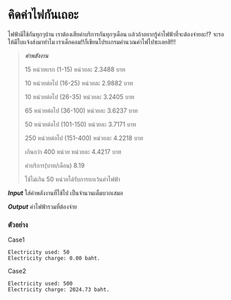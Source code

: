 # คิดค่าไฟกันเถอะ #

ไฟฟ้ามีใช้กันทุกๆบ้าน เราต้องเสียค่าบริการกันทุกๆเดือน เเล้วถ้าอยากรู้ค่าไฟฟ้าที่จะต้องจ่ายละ!? จะรอให้มีใบเเจ้งส่งมาทำไม เราเด็กคอม!!ก็เขียนโปรเเกรมคำนวณค่าไฟไปซะเลยสิ!!!

> ***ค่าพลังงาน***
>
> 15 หน่วยเเรก (1-15)           หน่วยละ     2.3488 บาท
>
> 10 หน่วยต่อไป (16-25)         หน่วยละ     2.9882 บาท
>
> 10 หน่วยต่อไป (26-35)         หน่วยละ     3.2405 บาท
>
> 65 หน่วยต่อไป (36-100)        หน่วยละ     3.6237 บาท
>
> 50 หน่วยต่อไป (101-150)       หน่วยละ     3.7171 บาท
>
> 250 หน่วยต่อไป (151-400)      หน่วยละ     4.2218 บาท
>
> เกินกว่า 400 หน่วย              หน่วยละ     4.4217 บาท
>
> ค่าบริการ(บาท/เดือน)      8.19
>
> ใช้ไม่เกิน 50 หน่วยได้รับการยกเว้นค่าไฟฟ้า

***Input***
ใส่ค่าพลังงานที่ใช้ไป เป็นจำนวนเต็มบวกเสมอ

***Output***
ค่าไฟฟ้ารวมที่ต้องจ่าย

### ตัวอย่าง ###

Case1

```
Electricity used: 50
Electricity charge: 0.00 baht. 
```

Case2

```
Electricity used: 500
Electricity charge: 2024.73 baht. 
```
